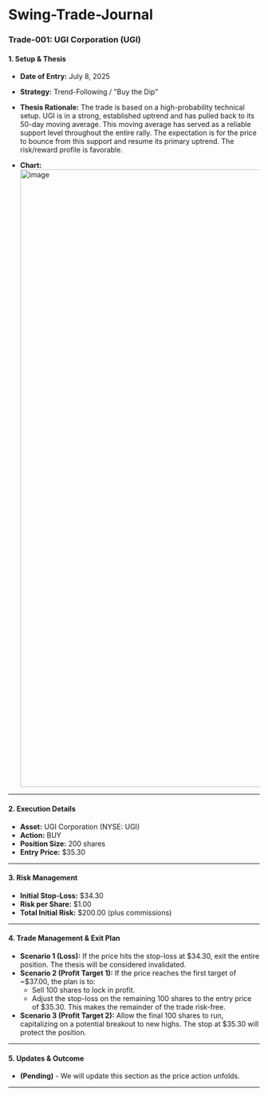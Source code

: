 # Swing-Trade-Journal

### Trade-001: UGI Corporation (UGI)

#### 1. Setup & Thesis
* **Date of Entry:** July 8, 2025
* **Strategy:** Trend-Following / "Buy the Dip"
* **Thesis Rationale:** The trade is based on a high-probability technical setup. UGI is in a strong, established uptrend and has pulled back to its 50-day moving average. This moving average has served as a reliable support level throughout the entire rally. The expectation is for the price to bounce from this support and resume its primary uptrend. The risk/reward profile is favorable.

* **Chart:**
  <img width="1237" alt="image" src="https://github.com/user-attachments/assets/e14a3ec2-5342-4bb4-bcb2-c6835472432f" />

---

#### 2. Execution Details
* **Asset:** UGI Corporation (NYSE: UGI)
* **Action:** BUY
* **Position Size:** 200 shares
* **Entry Price:** $35.30

---

#### 3. Risk Management
* **Initial Stop-Loss:** $34.30
* **Risk per Share:** $1.00
* **Total Initial Risk:** $200.00 (plus commissions)

---

#### 4. Trade Management & Exit Plan
* **Scenario 1 (Loss):** If the price hits the stop-loss at $34.30, exit the entire position. The thesis will be considered invalidated.
* **Scenario 2 (Profit Target 1):** If the price reaches the first target of ~$37.00, the plan is to:
    * Sell 100 shares to lock in profit.
    * Adjust the stop-loss on the remaining 100 shares to the entry price of $35.30. This makes the remainder of the trade risk-free.
* **Scenario 3 (Profit Target 2):** Allow the final 100 shares to run, capitalizing on a potential breakout to new highs. The stop at $35.30 will protect the position.

---

#### 5. Updates & Outcome
* **(Pending)** - We will update this section as the price action unfolds.

---
